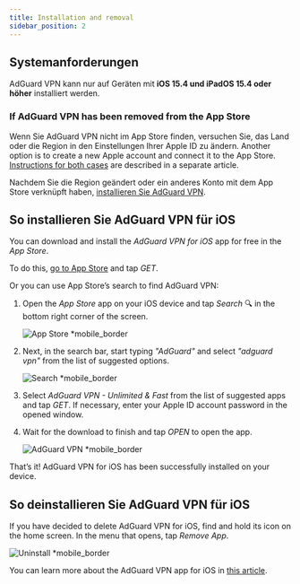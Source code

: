 ```yaml
---
title: Installation and removal
sidebar_position: 2
---
```


## Systemanforderungen

AdGuard VPN kann nur auf Geräten mit **iOS 15.4 und iPadOS 15.4 oder höher** installiert werden.

### If AdGuard VPN has been removed from the App Store

Wenn Sie AdGuard VPN nicht im App Store finden, versuchen Sie, das Land oder die Region in den Einstellungen Ihrer Apple ID zu ändern. Another option is to create a new Apple account and connect it to the App Store. [Instructions for both cases](/adguard-vpn-for-ios/solving-problems/app-store) are described in a separate article.

Nachdem Sie die Region geändert oder ein anderes Konto mit dem App Store verknüpft haben, [installieren Sie AdGuard VPN](https://apps.apple.com/us/app/adguard-vpn-unlimited-fast/id1525373602).

## So installieren Sie AdGuard VPN für iOS

You can download and install the *AdGuard VPN for iOS* app for free in the *App Store*.

To do this, [go to App Store](https://agrd.io/ios_vpn) and tap *GET*.

Or you can use App Store’s search to find AdGuard VPN:

1. Open the *App Store* app on your iOS device and tap *Search* 🔍 in the bottom right corner of the screen.

    ![App Store *mobile_border](https://cdn.adguardvpn.com/content/kb/vpn/ios/app-store-en.png)

1. Next, in the search bar, start typing *"AdGuard"* and select *"adguard vpn"* from the list of suggested options.

    ![Search *mobile_border](https://cdn.adguardvpn.com/content/kb/vpn/ios/search-en.png)

1. Select *AdGuard VPN - Unlimited & Fast* from the list of suggested apps and tap *GET*. If necessary, enter your Apple ID account password in the opened window.
1. Wait for the download to finish and tap *OPEN* to open the app.

    ![AdGuard VPN *mobile_border](https://cdn.adguardvpn.com/content/kb/vpn/ios/adguard-vpn-en.png)

That’s it! AdGuard VPN for iOS has been successfully installed on your device.

## So deinstallieren Sie AdGuard VPN für iOS

If you have decided to delete AdGuard VPN for iOS, find and hold its icon on the home screen. In the menu that opens, tap *Remove App*.

![Uninstall *mobile_border](https://cdn.adguardvpn.com/content/kb/vpn/ios/2.2/quick-action-menu.png)

You can learn more about the AdGuard VPN app for iOS in [this article](adguard-vpn-for-ios/overview).
